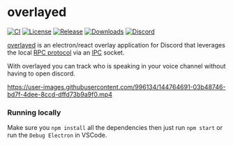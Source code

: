# overlayed
[![CI](https://img.shields.io/github/workflow/status/Hacksore/overlayed/CI)](https://github.com/Hacksore/overlayed/actions?query=workflow%3ACI)
[![License](https://img.shields.io/github/license/Hacksore/overlayed?label=License&color=brightgreen&cacheSeconds=3600)](./LICENSE.txt)
[![Release](https://img.shields.io/github/v/release/Hacksore/overlayed?label=Release&color=brightgreen&cacheSeconds=3600)](https://github.com/ShareX/ShareX/releases/latest)
[![Downloads](https://img.shields.io/github/downloads/Hacksore/overlayed/total?label=Downloads&cacheSeconds=3600)](https://overlayed.dev)
[![Discord](https://img.shields.io/discord/906349283358408704?label=Discord)](https://discord.gg/mqg6FtBc7w)

[overlayed](https://overlayed.dev) is an electron/react overlay application for Discord that leverages the local [RPC protocol](https://discord.com/developers/docs/topics/rpc) via an [IPC](https://en.wikipedia.org/wiki/Inter-process_communication) socket.

With overlayed you can track who is speaking in your voice channel without having to open discord.

https://user-images.githubusercontent.com/996134/144764691-03b48746-bd7f-4dee-8ccd-dffd73b9a9f0.mp4


### Running locally

Make sure you `npm install` all the dependencies then just run `npm start` or run the `Debug Electron` in VSCode.
